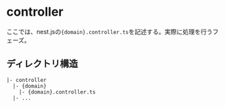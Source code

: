 # controller
ここでは、nest.jsの`{domain}.controller.ts`を記述する。実際に処理を行うフェーズ。

## ディレクトリ構造
```
|- controller
  |- {domain}
    |- {domain}.controller.ts
  |- ...
```